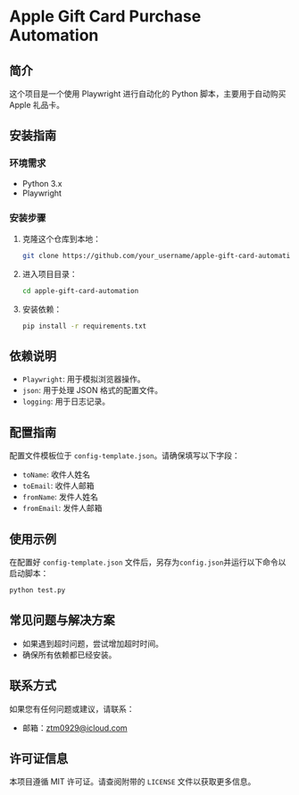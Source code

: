 # Apple Gift Card Purchase Automation

## 简介

这个项目是一个使用 Playwright 进行自动化的 Python 脚本，主要用于自动购买 Apple 礼品卡。

## 安装指南

### 环境需求

- Python 3.x
- Playwright

### 安装步骤

1. 克隆这个仓库到本地：
    ```bash
    git clone https://github.com/your_username/apple-gift-card-automation.git
    ```

2. 进入项目目录：
    ```bash
    cd apple-gift-card-automation
    ```

3. 安装依赖：
    ```bash
    pip install -r requirements.txt
    ```

## 依赖说明

- `Playwright`: 用于模拟浏览器操作。
- `json`: 用于处理 JSON 格式的配置文件。
- `logging`: 用于日志记录。

## 配置指南

配置文件模板位于 `config-template.json`。请确保填写以下字段：

- `toName`: 收件人姓名
- `toEmail`: 收件人邮箱
- `fromName`: 发件人姓名
- `fromEmail`: 发件人邮箱

## 使用示例

在配置好 `config-template.json` 文件后，另存为`config.json`并运行以下命令以启动脚本：

```bash
python test.py
```

## 常见问题与解决方案

- 如果遇到超时问题，尝试增加超时时间。
- 确保所有依赖都已经安装。

## 联系方式

如果您有任何问题或建议，请联系：
- 邮箱：ztm0929@icloud.com

## 许可证信息

本项目遵循 MIT 许可证。请查阅附带的 `LICENSE` 文件以获取更多信息。
